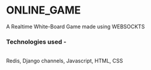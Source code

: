 # ONLINE_GAME
A Realtime White-Board Game made using WEBSOCKTS<br>
<h3 >
 Technologies used - 
 </h3>
 <br>
  Redis, Django channels, Javascript, HTML, CSS<br>
  



  

 

